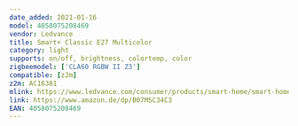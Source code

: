 ```yaml
---
date_added: 2021-01-16
model: 4058075208469
vendor: Ledvance
title: Smart+ Classic E27 Multicolor
category: light
supports: on/off, brightness, colortemp, color
zigbeemodel: ['CLA60 RGBW II Z3']
compatible: [z2m]
z2m: AC16381
mlink: https://www.ledvance.com/consumer/products/smart-home/smart-home-products-with-bluetooth-technology/smart-home-lamps/classic-bulb-shape-with-bluetooth-technology/smart-classic-multicolour/index.jsp
link: https://www.amazon.de/dp/B07MSC34C3
EAN: 4058075208469
---
```

